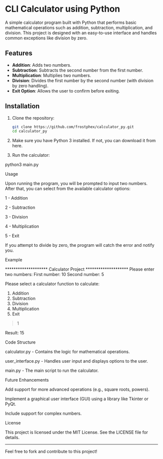 # CLI Calculator using Python

A simple calculator program built with Python that performs basic mathematical operations such as addition, subtraction, multiplication, and division. This project is designed with an easy-to-use interface and handles common exceptions like division by zero.

## Features

- **Addition**: Adds two numbers.
- **Subtraction**: Subtracts the second number from the first number.
- **Multiplication**: Multiplies two numbers.
- **Division**: Divides the first number by the second number (with division by zero handling).
- **Exit Option**: Allows the user to confirm before exiting.

## Installation

1. Clone the repository:

   ```bash
   git clone https://github.com/frostphex/calculator_py.git
   cd calculator_py

2. Make sure you have Python 3 installed. If not, you can download it from here.


3. Run the calculator:

python3 main.py



Usage

Upon running the program, you will be prompted to input two numbers. After that, you can select from the available calculator options:

1 - Addition

2 - Subtraction

3 - Division

4 - Multiplication

5 - Exit


If you attempt to divide by zero, the program will catch the error and notify you.

Example

******************** Calculator Project ********************
Please enter two numbers:
First number: 10
Second number: 5

Please select a calculator function to calculate:
1. Addition
2. Subtraction
3. Division
4. Multiplication
5. Exit
> 1

Result: 15

Code Structure

calculator.py - Contains the logic for mathematical operations.

user_interface.py - Handles user input and displays options to the user.

main.py - The main script to run the calculator.


Future Enhancements

Add support for more advanced operations (e.g., square roots, powers).

Implement a graphical user interface (GUI) using a library like Tkinter or PyQt.

Include support for complex numbers.


License

This project is licensed under the MIT License. See the LICENSE file for details.


---

Feel free to fork and contribute to this project!
